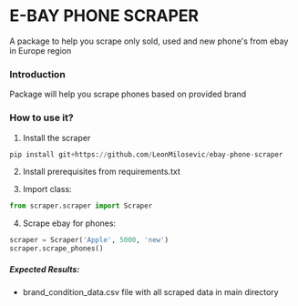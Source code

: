 # E-BAY PHONE SCRAPER

A package to help you scrape only sold, used and new phone's from ebay in Europe region 

### Introduction
Package will help you scrape phones based on provided brand

### How to use it?

1. Install the scraper

```python
pip install git+https://github.com/LeonMilosevic/ebay-phone-scraper
```

2. Install prerequisites from requirements.txt

3. Import class:
```python
from scraper.scraper import Scraper
```
4. Scrape ebay for phones:

```python
scraper = Scraper('Apple', 5000, 'new')
scraper.scrape_phones()
```
##### Expected Results:

- brand_condition_data.csv file with all scraped data in main directory 
